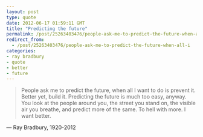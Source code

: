 ```yaml
---
layout: post
type: quote
date: 2012-06-17 01:59:11 GMT
title: "Predicting the future"
permalink: /post/25263403476/people-ask-me-to-predict-the-future-when-all-i
redirect_from: 
  - /post/25263403476/people-ask-me-to-predict-the-future-when-all-i
categories:
- ray bradbury
- quote
- better
- future
---
```

<blockquote>People ask me to predict the future, when all I want to do is prevent it. Better yet, build it. Predicting the future is much too easy, anyway. You look at the people around you, the street you stand on, the visible air you breathe, and predict more of the same. To hell with more. I want better.</blockquote>
<p>— Ray Bradbury, 1920-2012</p>
